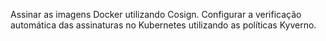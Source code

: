 Assinar as imagens Docker utilizando Cosign.
Configurar a verificação automática das assinaturas no Kubernetes utilizando as políticas Kyverno.